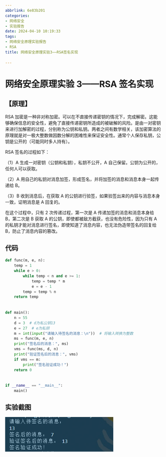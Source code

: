 ```yaml
---
abbrlink: 6e83b201
categories:
- 网络安全
- 实验报告
date: 2024-04-10 10:19:33
tags:
- 网络安全原理实验报告
- RSA
title: 网络安全原理实验3——RSA签名实现

---
```


# 网络安全原理实验 3——RSA 签名实现

## 【原理】

RSA 加密是一种非对称加密。可以在不直接传递密钥的情况下，完成解密。这能够确保信息的安全性，避免了直接传递密钥所造成的被破解的风险。是由一对密钥来进行加解密的过程，分别称为公钥和私钥。两者之间有数学相关，该加密算法的原理就是对一极大整数做因数分解的困难性来保证安全性。通常个人保存私钥，公钥是公开的（可能同时多人持有）。

RSA 签名的过程如下：

（1）A 生成一对密钥（公钥和私钥），私钥不公开，A 自己保留。公钥为公开的，任何人可以获取。

（2）A 用自己的私钥对消息加签，形成签名，并将加签的消息和消息本身一起传递给 B。

（3）B 收到消息后，在获取 A 的公钥进行验签，如果验签出来的内容与消息本身一致，证明消息是 A 回复的。

在这个过程中，只有 2 次传递过程，第一次是 A 传递加签的消息和消息本身给 B，第二次是 B 获取 A 的公钥，即使都被敌方截获，也没有危险性，因为只有 A 的私钥才能对消息进行签名，即使知道了消息内容，也无法伪造带签名的回复给 B，防止了消息内容的篡改。

## 代码

```python
def func(m, e, n):
    temp = 1
    while e > 0:
        while temp < n and e >= 1:
            temp = temp * m
            e = e - 1
        temp = temp % n
    return temp


def main():
    n = 55
    d = 3  # d为私公钥13
    e = 27  # e为私钥
    m = int(input("请输入待签名的消息：\n"))  # 将输入转换为整数
    ms = func(m, e, n)
    print("签名后的消息：", ms)
    vms = func(ms, d, n)
    print("验证签名后的消息：", vms)
    if vms == m:
        print("签名验证成功！")
    return 0


if __name__ == "__main__":
    main()

```

## 实验截图

![image-20240410104552422](../images/CyberSecurity/3-RSA/image-20240410104552422.png)
